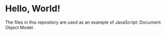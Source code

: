 # **Hello, World!**

The files in this repository are used as an example of JavaScript: Document Object Model.

